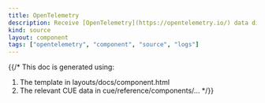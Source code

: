 ```yaml
---
title: OpenTelemetry
description: Receive [OpenTelemetry](https://opentelemetry.io/) data directly from a SDK or an OpenTelemetry Collector.
kind: source
layout: component
tags: ["opentelemetry", "component", "source", "logs"]
---
```


{{/*
This doc is generated using:

1. The template in layouts/docs/component.html
2. The relevant CUE data in cue/reference/components/...
*/}}
